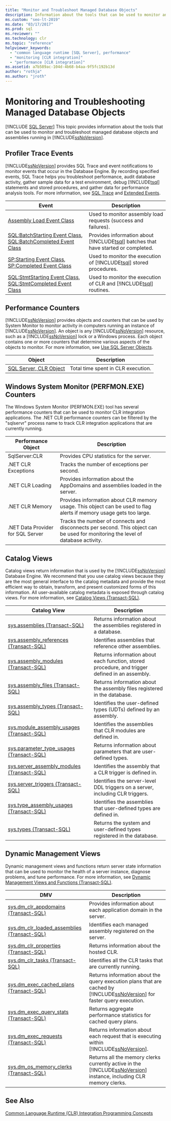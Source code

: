 ```yaml
---
title: "Monitor and Troubleshoot Managed Database Objects"
description: Information about the tools that can be used to monitor and troubleshoot managed database objects and assemblies (CLR).
ms.custom: "seo-lt-2019"
ms.date: "03/17/2017"
ms.prod: sql
ms.reviewer: ""
ms.technology: clr
ms.topic: "reference"
helpviewer_keywords: 
  - "common language runtime [SQL Server], performance"
  - "monitoring [CLR integration]"
  - "performance [CLR integration]"
ms.assetid: a7b589ac-104d-4b68-b4aa-9f5fc192b13d
author: "rothja"
ms.author: "jroth"
---
```

# Monitoring and Troubleshooting Managed Database Objects
 [!INCLUDE [SQL Server](../../includes/applies-to-version/sqlserver.md)]
  This topic provides information about the tools that can be used to monitor and troubleshoot managed database objects and assemblies running in [!INCLUDE[ssNoVersion](../../includes/ssnoversion-md.md)].  
  
## Profiler Trace Events  
 [!INCLUDE[ssNoVersion](../../includes/ssnoversion-md.md)] provides SQL Trace and event notifications to monitor events that occur in the Database Engine. By recording specified events, SQL Trace helps you troubleshoot performance, audit database activity, gather sample data for a test environment, debug [!INCLUDE[tsql](../../includes/tsql-md.md)] statements and stored procedures, and gather data for performance analysis tools. For more information, see [SQL Trace](../../relational-databases/sql-trace/sql-trace.md) and [Extended Events](../../relational-databases/extended-events/extended-events.md).  
  
|Event|Description|  
|-----------|-----------------|  
|[Assembly Load Event Class](https://docs.microsoft.com/sql/relational-databases/event-classes/sql-server-event-class-reference)|Used to monitor assembly load requests (success and failures).|  
|[SQL:BatchStarting Event Class](../../relational-databases/event-classes/sql-batchstarting-event-class.md), [SQL:BatchCompleted Event Class](../../relational-databases/event-classes/sql-batchcompleted-event-class.md)|Provides information about [!INCLUDE[tsql](../../includes/tsql-md.md)] batches that have started or completed.|  
|[SP:Starting Event Class](../../relational-databases/event-classes/sp-starting-event-class.md), [SP:Completed Event Class](../../relational-databases/event-classes/sp-completed-event-class.md)|Used to monitor the execution of [!INCLUDE[tsql](../../includes/tsql-md.md)] stored procedures.|  
|[SQL:StmtStarting Event Class](../../relational-databases/event-classes/sql-stmtstarting-event-class.md), [SQL:StmtCompleted Event Class](../../relational-databases/event-classes/sql-stmtcompleted-event-class.md)|Used to monitor the execution of CLR and [!INCLUDE[tsql](../../includes/tsql-md.md)] routines.|  
  
## Performance Counters  
 [!INCLUDE[ssNoVersion](../../includes/ssnoversion-md.md)] provides objects and counters that can be used by System Monitor to monitor activity in computers running an instance of [!INCLUDE[ssNoVersion](../../includes/ssnoversion-md.md)]. An object is any [!INCLUDE[ssNoVersion](../../includes/ssnoversion-md.md)] resource, such as a [!INCLUDE[ssNoVersion](../../includes/ssnoversion-md.md)] lock or a Windows process. Each object contains one or more counters that determine various aspects of the objects to monitor. For more information, see [Use SQL Server Objects](../../relational-databases/performance-monitor/use-sql-server-objects.md).  
  
|Object|Description|  
|------------|-----------------|  
|[SQL Server, CLR Object](../../relational-databases/performance-monitor/sql-server-clr-object.md)|Total time spent in CLR execution.|  
  
## Windows System Monitor (PERFMON.EXE) Counters  
 The Windows System Monitor (PERFMON.EXE) tool has several performance counters that can be used to monitor CLR integration applications. The .NET CLR performance counters can be filtered by the "sqlservr" process name to track CLR integration applications that are currently running.  
  
|Performance Object|Description|  
|------------------------|-----------------|  
|SqlServer:CLR|Provides CPU statistics for the server.|  
|.NET CLR Exceptions|Tracks the number of exceptions per second.|  
|.NET CLR Loading|Provides information about the AppDomains and assemblies loaded in the server.|  
|.NET CLR Memory|Provides information about CLR memory usage. This object can be used to flag alerts if memory usage gets too large.|  
|.NET Data Provider for SQL Server|Tracks the number of connects and disconnects per second. This object can be used for monitoring the level of database activity.|  
  
## Catalog Views  
 Catalog views return information that is used by the [!INCLUDE[ssNoVersion](../../includes/ssnoversion-md.md)] Database Engine. We recommend that you use catalog views because they are the most general interface to the catalog metadata and provide the most efficient way to obtain, transform, and present customized forms of this information. All user-available catalog metadata is exposed through catalog views. For more information, see [Catalog Views &#40;Transact-SQL&#41;](../../relational-databases/system-catalog-views/catalog-views-transact-sql.md).  
  
|Catalog View|Description|  
|------------------|-----------------|  
|[sys.assemblies &#40;Transact-SQL&#41;](../../relational-databases/system-catalog-views/sys-assemblies-transact-sql.md)|Returns information about the assemblies registered in a database.|  
|[sys.assembly_references &#40;Transact-SQL&#41;](../../relational-databases/system-catalog-views/sys-assembly-references-transact-sql.md)|Identifies assemblies that reference other assemblies.|  
|[sys.assembly_modules &#40;Transact-SQL&#41;](../../relational-databases/system-catalog-views/sys-assembly-modules-transact-sql.md)|Returns information about each function, stored procedure, and trigger defined in an assembly.|  
|[sys.assembly_files &#40;Transact-SQL&#41;](../../relational-databases/system-catalog-views/sys-assembly-files-transact-sql.md)|Returns information about the assembly files registered in the database.|  
|[sys.assembly_types &#40;Transact-SQL&#41;](../../relational-databases/system-catalog-views/sys-assembly-types-transact-sql.md)|Identifies the user-defined types (UDTs) defined by an assembly.|  
|[sys.module_assembly_usages &#40;Transact-SQL&#41;](../../relational-databases/system-catalog-views/sys-module-assembly-usages-transact-sql.md)|Identifies the assemblies that CLR modules are defined in.|  
|[sys.parameter_type_usages &#40;Transact-SQL&#41;](../../relational-databases/system-catalog-views/sys-parameter-type-usages-transact-sql.md)|Returns information about parameters that are user-defined types.|  
|[sys.server_assembly_modules &#40;Transact-SQL&#41;](../../relational-databases/system-catalog-views/sys-server-assembly-modules-transact-sql.md)|Identifies the assembly that a CLR trigger is defined in.|  
|[sys.server_triggers &#40;Transact-SQL&#41;](../../relational-databases/system-catalog-views/sys-server-triggers-transact-sql.md)|Identifies the server-level DDL triggers on a server, including CLR triggers.|  
|[sys.type_assembly_usages &#40;Transact-SQL&#41;](../../relational-databases/system-catalog-views/sys-type-assembly-usages-transact-sql.md)|Identifies the assemblies that user-defined types are defined in.|  
|[sys.types &#40;Transact-SQL&#41;](../../relational-databases/system-catalog-views/sys-types-transact-sql.md)|Returns the system and user-defined types registered in the database.|  
  
## Dynamic Management Views  
 Dynamic management views and functions return server state information that can be used to monitor the health of a server instance, diagnose problems, and tune performance. For more information, see [Dynamic Management Views and Functions &#40;Transact-SQL&#41;](~/relational-databases/system-dynamic-management-views/system-dynamic-management-views.md).  
  
|DMV|Description|  
|---------|-----------------|  
|[sys.dm_clr_appdomains &#40;Transact-SQL&#41;](../../relational-databases/system-dynamic-management-views/sys-dm-clr-appdomains-transact-sql.md)|Provides information about each application domain in the server.|  
|[sys.dm_clr_loaded_assemblies &#40;Transact-SQL&#41;](../../relational-databases/system-dynamic-management-views/sys-dm-clr-loaded-assemblies-transact-sql.md)|Identifies each managed assembly registered on the server.|  
|[sys.dm_clr_properties &#40;Transact-SQL&#41;](../../relational-databases/system-dynamic-management-views/sys-dm-clr-properties-transact-sql.md)|Returns information about the hosted CLR.|  
|[sys.dm_clr_tasks &#40;Transact-SQL&#41;](../../relational-databases/system-dynamic-management-views/sys-dm-clr-tasks-transact-sql.md)|Identifies all the CLR tasks that are currently running.|  
|[sys.dm_exec_cached_plans &#40;Transact-SQL&#41;](../../relational-databases/system-dynamic-management-views/sys-dm-exec-cached-plans-transact-sql.md)|Returns information about the query execution plans that are cached by [!INCLUDE[ssNoVersion](../../includes/ssnoversion-md.md)] for faster query execution.|  
|[sys.dm_exec_query_stats &#40;Transact-SQL&#41;](../../relational-databases/system-dynamic-management-views/sys-dm-exec-query-stats-transact-sql.md)|Returns aggregate performance statistics for cached query plans.|  
|[sys.dm_exec_requests &#40;Transact-SQL&#41;](../../relational-databases/system-dynamic-management-views/sys-dm-exec-requests-transact-sql.md)|Returns information about each request that is executing within [!INCLUDE[ssNoVersion](../../includes/ssnoversion-md.md)].|  
|[sys.dm_os_memory_clerks &#40;Transact-SQL&#41;](../../relational-databases/system-dynamic-management-views/sys-dm-os-memory-clerks-transact-sql.md)|Returns all the memory clerks currently active in the [!INCLUDE[ssNoVersion](../../includes/ssnoversion-md.md)] instance, including CLR memory clerks.|  
  
## See Also  
 [Common Language Runtime &#40;CLR&#41; Integration Programming Concepts](../../relational-databases/clr-integration/common-language-runtime-clr-integration-programming-concepts.md)  
  
  
